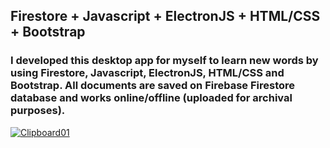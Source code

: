 ## Firestore + Javascript + ElectronJS + HTML/CSS + Bootstrap
### I developed this desktop app for myself to learn new words by using Firestore, Javascript, ElectronJS, HTML/CSS and Bootstrap. All documents are saved on Firebase Firestore database and works online/offline (uploaded for archival purposes).

[
![Clipboard01](https://user-images.githubusercontent.com/65078104/108422386-c727b200-7236-11eb-9022-195af568d845.jpg)
](url)
